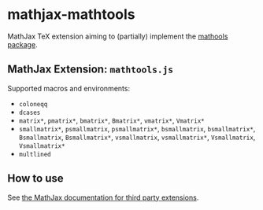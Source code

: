 # mathjax-mathtools

MathJax TeX extension aiming to (partially) implement the [mathools package](https://ctan.org/pkg/mathtools).

## MathJax Extension: `mathtools.js`

Supported macros and environments:

* `coloneqq`
* `dcases`
* `matrix*`, `pmatrix*`, `bmatrix*`, `Bmatrix*`, `vmatrix*`, `Vmatrix*`
* `smallmatrix*`, `psmallmatrix`, `psmallmatrix*`, `bsmallmatrix`, `bsmallmatrix*`, `Bsmallmatrix`, `Bsmallmatrix*`, `vsmallmatrix`, `vsmallmatrix*`,  `Vsmallmatrix`, `Vsmallmatrix*`
* `multlined`

## How to use

See [the MathJax documentation for third party extensions](https://docs.mathjax.org/en/latest/options/ThirdParty.html).
